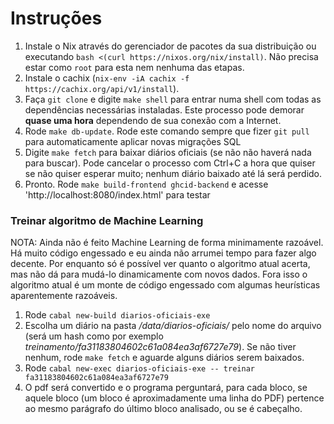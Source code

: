 # Instruções

1. Instale o Nix através do gerenciador de pacotes da sua distribuição ou executando `bash <(curl https://nixos.org/nix/install)`. Não precisa estar como `root` para esta nem nenhuma das etapas.
2. Instale o cachix (`nix-env -iA cachix -f https://cachix.org/api/v1/install`).
3. Faça `git clone` e digite `make shell` para entrar numa shell com todas as dependências necessárias instaladas. Este processo pode demorar **quase uma hora** dependendo de sua conexão com a Internet.
4. Rode `make db-update`. Rode este comando sempre que fizer `git pull` para automaticamente aplicar novas migrações SQL
5. Digite `make fetch` para baixar diários oficiais (se não não haverá nada para buscar). Pode cancelar o processo com Ctrl+C a hora que quiser se não quiser esperar muito; nenhum diário baixado até lá será perdido.
6. Pronto. Rode `make build-frontend ghcid-backend` e acesse 'http://localhost:8080/index.html' para testar

### Treinar algoritmo de Machine Learning

NOTA: Ainda não é feito Machine Learning de forma minimamente razoável. Há muito código engessado e eu ainda não arrumei tempo
para fazer algo decente. Por enquanto só é possível ver quanto o algoritmo atual acerta, mas não dá para mudá-lo dinamicamente
com novos dados. Fora isso o algoritmo atual é um monte de código engessado com algumas heurísticas aparentemente razoáveis.

1. Rode `cabal new-build diarios-oficiais-exe`
2. Escolha um diário na pasta */data/diarios-oficiais/* pelo nome do arquivo (será um hash como por exemplo *treinamento/fa31183804602c61a084ea3af6727e79*). Se não tiver nenhum, rode `make fetch` e aguarde alguns diários serem baixados.
3. Rode `cabal new-exec diarios-oficiais-exe -- treinar fa31183804602c61a084ea3af6727e79`
4. O pdf será convertido e o programa perguntará, para cada bloco, se aquele bloco (um bloco é aproximadamente uma linha do PDF) pertence ao mesmo parágrafo do último bloco analisado, ou se é cabeçalho.  